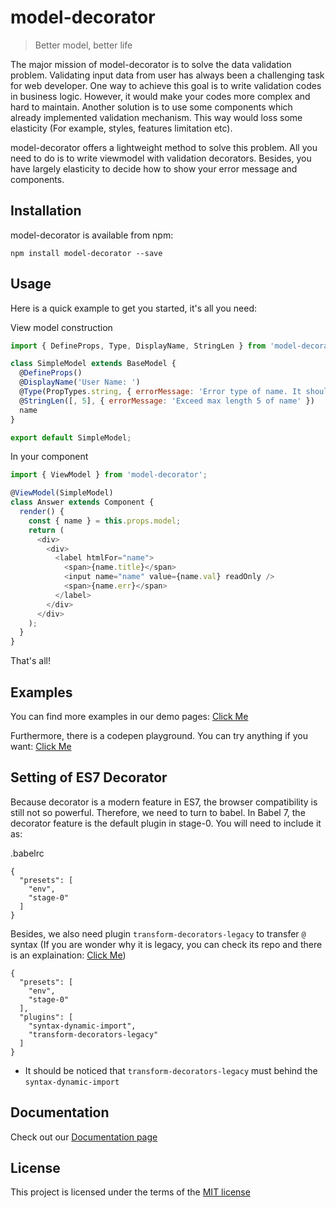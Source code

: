 # model-decorator

> Better model, better life

The major mission of model-decorator is to solve the data validation problem. Validating input data from user has always been a challenging task for web developer. One way to achieve this goal is to write validation codes in business logic. However, it would make your codes more complex and hard to maintain. Another solution is to use some components which already implemented validation mechanism. This way would loss some elasticity (For example, styles, features limitation etc).

model-decorator offers a lightweight method to solve this problem. All you need to do is to write viewmodel with validation decorators. Besides, you have largely elasticity to decide how to show your error message and components.

## Installation

model-decorator is available from npm:

```npm install model-decorator --save```

## Usage

Here is a quick example to get you started, it's all you need:

View model construction
```javascript
import { DefineProps, Type, DisplayName, StringLen } from 'model-decorator';

class SimpleModel extends BaseModel {
  @DefineProps()
  @DisplayName('User Name: ')
  @Type(PropTypes.string, { errorMessage: 'Error type of name. It should be string' })
  @StringLen([, 5], { errorMessage: 'Exceed max length 5 of name' })
  name
}

export default SimpleModel;
```

In your component
```javascript
import { ViewModel } from 'model-decorator';

@ViewModel(SimpleModel)
class Answer extends Component {
  render() {
    const { name } = this.props.model;
    return (
      <div>
        <div>
          <label htmlFor="name">
            <span>{name.title}</span>
            <input name="name" value={name.val} readOnly />
            <span>{name.err}</span>
          </label>
        </div>
      </div>
    );
  }
}
```
That's all!

## Examples

You can find more examples in our demo pages: [Click Me](https://d9767192.github.io/model-decorator/dist/#/)

Furthermore, there is a codepen playground. You can try anything if you want: [Click Me](https://codepen.io/d9767192/pen/xWZYmN)

## Setting of ES7 Decorator

Because decorator is a modern feature in ES7, the browser compatibility is still not so powerful. Therefore, we need to turn to babel. In Babel 7, the decorator feature is the default plugin in stage-0. You will need to include it as:

.babelrc
```
{
  "presets": [
    "env",
    "stage-0"
  ]
}
```

Besides, we also need plugin `transform-decorators-legacy` to transfer `@` syntax (If you are wonder why it is legacy, you can check its repo and there is an explaination: [Click Me](https://github.com/loganfsmyth/babel-plugin-transform-decorators-legacy))

```
{
  "presets": [
    "env",
    "stage-0"
  ],
  "plugins": [
    "syntax-dynamic-import",
    "transform-decorators-legacy"
  ]
}
```

* It should be noticed that `transform-decorators-legacy` must behind the `syntax-dynamic-import`

## Documentation

Check out our [Documentation page](https://github.com/d9767192/model-decorator/blob/master/docs/api.md)

## License

This project is licensed under the terms of the [MIT license](https://github.com/d9767192/model-decorator/blob/master/LICENSE)
